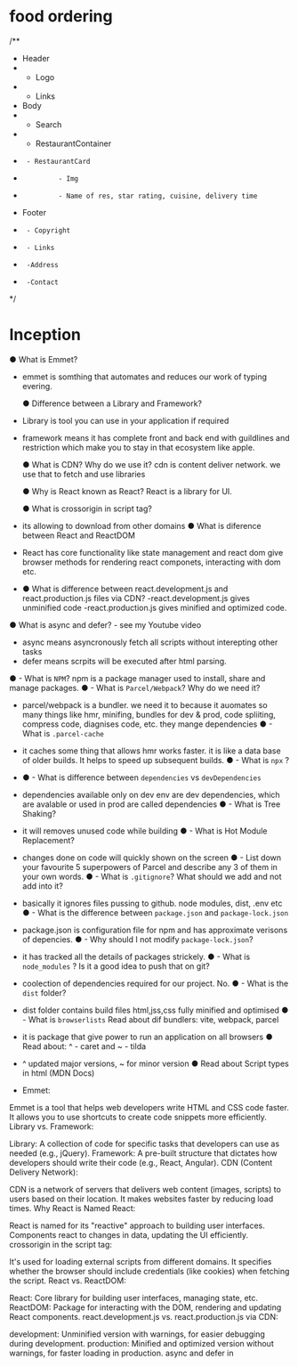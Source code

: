 # food ordering
/**
 * Header
 *  - Logo
 *  - Links
 * Body
 *  - Search
 *  - RestaurantContainer
 *      - RestaurantCard
 *              - Img
 *              - Name of res, star rating, cuisine, delivery time
 *  Footer
 *      - Copyright
 *      - Links
 *      -Address
 *      -Contact
 */

# Inception

● What is Emmet?

-   emmet is somthing that automates and reduces our work of typing evering.

    ● Difference between a Library and Framework?

-   Library is tool you can use in your application if required
-   framework means it has complete front and back end with guildlines and restriction which make you to stay in that ecosystem like apple.

    ● What is CDN? Why do we use it?
    cdn is content deliver network. we use that to fetch and use libraries

    ● Why is React known as React?
    React is a library for UI.

    ● What is crossorigin in script tag?

-   its allowing to download from other domains
    ● What is diference between React and ReactDOM
-   React has core functionality like state management and react dom give browser methods for rendering react componets, interacting with dom etc.
-   ● What is difference between react.development.js and react.production.js files via CDN?
    -react.development.js gives unminified code
    -react.production.js gives minified and optimized code.

● What is async and defer? - see my Youtube video

-   async means asyncronously fetch all scripts without interepting other tasks
-   defer means scrpits will be executed after html parsing.

● - What is `NPM`?
npm is a package manager used to install, share and manage packages.
● - What is `Parcel/Webpack`? Why do we need it?

-   parcel/webpack is a bundler. we need it to because it auomates so many things like hmr, minifing, bundles for dev & prod, code spliiting, compress code, diagnises code, etc. they mange dependencies
    ● - What is `.parcel-cache`
-   it caches some thing that allows hmr works faster. it is like a data base of older builds. It helps to speed up subsequent builds.
    ● - What is `npx` ?
-   ● - What is difference between `dependencies` vs `devDependencies`
-   dependencies available only on dev env are dev dependencies, which are avalable or used in prod are called dependencies
    ● - What is Tree Shaking?
-   it will removes unused code while building
    ● - What is Hot Module Replacement?
-   changes done on code will quickly shown on the screen
    ● - List down your favourite 5 superpowers of Parcel and describe any 3 of them in your
    own words.
    ● - What is `.gitignore`? What should we add and not add into it?
-   basically it ignores files pussing to github. node modules, dist, .env etc
    ● - What is the difference between `package.json` and `package-lock.json`
-   package.json is configuration file for npm and has approximate verisons of depencies.
    ● - Why should I not modify `package-lock.json`?
-   it has tracked all the details of packages strickely.
    ● - What is `node_modules` ? Is it a good idea to push that on git?
-   coolection of dependencies required for our project. No.
    ● - What is the `dist` folder?
-   dist folder contains build files html,jss,css fully minified and optimised
    ● - What is `browserlists`
    Read about dif bundlers: vite, webpack, parcel
-   it is package that give power to run an application on all browsers
    ● Read about: ^ - caret and ~ - tilda
-   ^ updated major versions, ~ for minor version
    ● Read about Script types in html (MDN Docs)

-   Emmet:

Emmet is a tool that helps web developers write HTML and CSS code faster. It allows you to use shortcuts to create code snippets more efficiently.
Library vs. Framework:

Library: A collection of code for specific tasks that developers can use as needed (e.g., jQuery).
Framework: A pre-built structure that dictates how developers should write their code (e.g., React, Angular).
CDN (Content Delivery Network):

CDN is a network of servers that delivers web content (images, scripts) to users based on their location. It makes websites faster by reducing load times.
Why React is Named React:

React is named for its "reactive" approach to building user interfaces. Components react to changes in data, updating the UI efficiently.
crossorigin in the script tag:

It's used for loading external scripts from different domains. It specifies whether the browser should include credentials (like cookies) when fetching the script.
React vs. ReactDOM:

React: Core library for building user interfaces, managing state, etc.
ReactDOM: Package for interacting with the DOM, rendering and updating React components.
react.development.js vs. react.production.js via CDN:

development: Unminified version with warnings, for easier debugging during development.
production: Minified and optimized version without warnings, for faster loading in production.
async and defer in <script> tag:

async: Downloads script asynchronously and executes it as soon as it's downloaded.
defer: Downloads script asynchronously but waits to execute until the HTML document is fully parsed.

Certainly! Let's go through each question:

What is NPM?

NPM stands for Node Package Manager. It is a package manager for JavaScript and Node.js, used to install, share, and manage packages or libraries of code.
What is Parcel/Webpack? Why do we need it?

Parcel and Webpack are bundlers, tools that take your source code, including styles, scripts, and assets, and package them together for the browser. They help manage dependencies, optimize code, and enable features like code splitting.
What is .parcel-cache?

The .parcel-cache directory is created by Parcel and stores cached data to speed up subsequent builds. It can be safely deleted to clear the cache.
What is npx?

npx is a tool that comes with NPM and is used to execute packages from the NPM registry. It is particularly useful for running binaries of packages without installing them globally.
Difference between dependencies vs devDependencies:

dependencies: Packages required for the application to run in production.
devDependencies: Packages used for development and testing, not necessary for the production build.
What is Tree Shaking?

Tree Shaking: It's a technique used by bundlers to eliminate dead code (unused exports) from the final bundle, reducing its size.
What is Hot Module Replacement?

Hot Module Replacement (HMR): It's a feature that allows the replacement of modules in an application without a full page refresh. It speeds up development by preserving the application state.
List down your favorite 5 superpowers of Parcel and describe any 3 of them in your own words:

Parcel's superpowers include zero-config setup, automatic dependency resolution, blazing fast speed, hot module replacement, and support for various file types.
What is .gitignore? What should we add and not add into it?

.gitignore is a file that specifies intentionally untracked files to be ignored by Git. It should include files like logs, build artifacts, and sensitive information. It should not include essential configuration files or files required for the project.
Difference between package.json and package-lock.json:

package.json: Describes the project and its dependencies. It includes metadata and high-level information about the project.
package-lock.json: Locks down the version of each package's dependencies, ensuring consistent installations across different environments.
Why should I not modify package-lock.json?

package-lock.json is automatically generated and managed by NPM. Modifying it directly is not recommended, as it could lead to dependency conflicts and inconsistencies.
What is node_modules? Is it a good idea to push that on git?

node_modules is a directory where NPM installs project dependencies. It's generally not a good idea to push it to Git, as it can be large and is easily regenerated using npm install based on the package.json and package-lock.json.
What is the dist folder?

The dist folder (short for distribution) contains the distribution-ready files, often the minified and optimized version of the source code. It is what is deployed to a production environment.
What is browserslist?

browserslist is a configuration file used by tools like Autoprefixer and Babel to determine which browser versions to support when transpiling and prefixing CSS and JavaScript code.
Read about different bundlers: Vite, Webpack, Parcel.

These are popular JavaScript bundlers that help manage and optimize web application code. They have different features and configurations suited to different use cases.
Read about ^ (caret) and ~ (tilde).

These are versioning prefixes used in package.json. ^ allows updates for compatible versions, while ~ allows only patch updates.
Read about Script types in HTML.

Script types in HTML include text/javascript (default), module (for ECMAScript modules), and type="text/babel" (for Babel-processed scripts). They define how the browser should interpret the script content.

# 3.Laying the foundation

● What is JSX?

-   JSX is html like syntax which will converted in to react element before rendering.
    ● Superpowers of JSX
-   readability, can use javascript inside jsx,
    ● Role of type attribute in script tag? What options can I use there?
-   it tells the media type in script tag. text/javascript , text/jsx , module , import map, etc.,
    ● {TitleComponent} vs {<TitleComponent/>} vs {<TitleComponent></TitleComponent>} in JSX
-   all are same

Let's go through each question and statement:

1. **Is JSX mandatory for React?**
   - No, JSX is not mandatory for React, but it is a recommended and widely used syntax. JSX provides a concise and expressive syntax for defining React elements.

2. **Is ES6 mandatory for React?**
   - No, ES6 is not mandatory for React, but it is highly recommended. Many features of ES6, such as arrow functions, destructuring assignment, and classes, can make your React code more concise and readable.

3. **`{TitleComponent}` vs `{<TitleComponent/>}` vs `{<TitleComponent></TitleComponent>}` in JSX**
   - All three forms are valid in JSX, and they essentially render the same React component. The first form `{TitleComponent}` is typically used when you want to reference a component without rendering it. The second and third forms `{<TitleComponent/>}` and `{<TitleComponent></TitleComponent>}` are equivalent and explicitly render the `TitleComponent`.

4. **How can I write comments in JSX?**
   - In JSX, you can write comments using `{/* */}`. For example: `{/* This is a comment */}`.

5. **What is `<React.Fragment></React.Fragment>` and `<> </>`?**
   - Both `<React.Fragment></React.Fragment>` and `<> </>` are used to wrap multiple elements in JSX without introducing an extra parent element into the DOM. The shorthand `<> </>` is introduced in React 16 as a more concise way of writing fragments.

6. **What is Virtual DOM?**
   - The Virtual DOM is a concept in React where a lightweight copy of the actual DOM is created. React components update the Virtual DOM first, and then React calculates the most efficient way to update the real DOM based on the changes in the Virtual DOM. This process helps improve performance by minimizing direct manipulation of the actual DOM.

7. **What is Reconciliation in React?**
   - Reconciliation in React is the process of updating the Virtual DOM and determining the most efficient way to update the real DOM to reflect the changes in the component tree. React's reconciliation algorithm optimizes updates and ensures that only the necessary changes are made to the DOM.

8. **What is React Fiber?**
   - React Fiber is a reimplementation of React's core algorithm for rendering UI elements. It was introduced to improve the performance and responsiveness of React applications, especially in handling large and complex component trees. React Fiber enables better control over the timing and prioritization of updates.

9. **Why do we need keys in React? When do we need keys in React?**
   - Keys in React are used to uniquely identify elements in a list, and they help React efficiently update and reorder elements during the reconciliation process. Keys are needed when you have dynamic lists of elements, and they assist React in determining which items have changed, been added, or been removed.

10. **Can we use the index as keys in React?**
   - Yes, you can use the index as keys, but it should be done with caution. It is generally recommended to use a unique identifier as a key whenever possible. Using the index as a key might lead to issues when the order of the list items changes, and React might not accurately identify updates.

11. **What is props in React? Ways to pass props.**
   - Props (short for properties) in React are used to pass data from a parent component to a child component. Props are immutable, and they allow components to communicate and share data. Props can be passed in two ways:
     - Directly in the JSX as attributes, like `<MyComponent name="John" />`.
     - Through the spread operator, like `<MyComponent {...props} />`, where `props` is an object containing key-value pairs.

12. **What is a Config Driven UI?**
   - A Config Driven UI is an approach where the configuration for the user interface is defined externally (usually on the server or in a configuration file) rather than hardcoding it in the client-side code. This allows for more dynamic and customizable user interfaces, and changes can be made without modifying the codebase.
Let's go through each question:

1. **Difference between Named Export, Default Export, and `* as` Export:**
   - **Named Export:** When you use named exports, you explicitly export multiple variables, functions, or classes from a module. For example:
     ```javascript
     // module.js
     export const variable1 = 'value1';
     export function func1() { /* ... */ }
     ```

   - **Default Export:** Default export is used when a module exports only one value, and it doesn't need to be named when imported. There can be only one default export per module. For example:
     ```javascript
     // module.js
     const defaultExport = 'default value';
     export default defaultExport;
     ```

   - **`* as` Export (Namespace Import):** It allows you to import all exports from a module as properties of an object. For example:
     ```javascript
     // module.js
     export const variable2 = 'value2';
     export function func2() { /* ... */ }
     ```

     ```javascript
     // anotherModule.js
     import * as moduleExports from './module';
     console.log(moduleExports.variable2); // Accessing the exported variable
     ```

2. **Importance of config.js file:**
   - A `config.js` file is often used to centralize configuration settings for an application. It allows you to store settings, API keys, environment-specific variables, and other configurations in one place. This makes it easier to manage and update configuration options across different parts of your application. Additionally, having a dedicated configuration file can improve the maintainability of your code and make it more modular.

3. **React Hooks:**
   - React Hooks are functions that enable functional components to use state, lifecycle methods, and other React features that were previously only available in class components. Hooks were introduced in React 16.8 to provide a more direct and predictable way to work with stateful logic in functional components.

4. **Why do we need a `useState` Hook:**
   - The `useState` Hook is used in functional components to add state to them. Before the introduction of Hooks, state management was primarily done in class components. With `useState`, functional components can now have local state variables, and changes to these variables trigger a re-render of the component. It allows functional components to manage and respond to changes in state, making them more powerful and equivalent to class components in terms of state management.

Keep in mind that hooks, including `useState`, should always be used at the top level of your functional components and should not be used conditionally or in loops. This ensures that the order of hooks is consistent across renders, enabling React to correctly preserve the state between re-renders.

1. **What is a Microservice?**
   - Microservices is an architectural style where an application is structured as a collection of loosely coupled and independently deployable services. Each service, known as a microservice, is responsible for a specific business capability and communicates with other microservices through well-defined APIs.

2. **What is Monolith architecture?**
   - Monolithic architecture refers to an application design where all components and functionalities are tightly integrated into a single codebase and deployed as a single unit. In a monolith, the entire application, including the frontend, backend, and database, is developed and deployed as one large system.

3. **Difference between Monolith and Microservice:**
   - Monolith is a single, tightly-coupled application, while microservices involve breaking down an application into independently deployable, loosely coupled services. Microservices promote scalability, flexibility, and independent development and deployment of services, but they also introduce complexities in terms of distributed systems.

4. **Why do we need a `useEffect` Hook?**
   - The `useEffect` Hook in React is used for handling side effects in functional components. It allows you to perform operations such as data fetching, subscriptions, or manually changing the DOM in a way that integrates with React's lifecycle. `useEffect` is essential for managing side effects in a declarative and clean way.

5. **What is Optional Chaining?**
   - Optional chaining is a feature in JavaScript (introduced with ECMAScript 2020) that allows you to safely access nested properties or methods of an object without explicitly checking if each level of the property exists. It is denoted by the `?.` syntax.

6. **What is Shimmer UI?**
   - Shimmer UI is a user interface design pattern used to indicate that content is loading. It involves displaying a placeholder animation, often a subtle shimmer effect, in the area where the actual content will appear. Shimmer UI provides visual feedback to users while data is being fetched or processed.

7. **Difference between JS expression and JS statement:**
   - A JavaScript expression is a piece of code that produces a value, like a variable, a literal, or a function call. Examples include `5 + 3`, `myVariable`, or `Math.random()`.
   - A JavaScript statement is a larger piece of code that performs a specific action but doesn't necessarily produce a value. Examples include `if`, `for`, `while`, or function declarations.

8. **What is Conditional Rendering, explain with a code example:**
   - Conditional rendering is the process of displaying different content or components based on certain conditions. In React, you can use conditional rendering within JSX using constructs like `if` statements or the ternary operator.

   ```jsx
   function ExampleComponent({ isLoggedIn }) {
     return (
       <div>
         {isLoggedIn ? <p>Welcome, User!</p> : <p>Please log in.</p>}
       </div>
     );
   }
   ```

9. **What is CORS?**
   - Cross-Origin Resource Sharing (CORS) is a security feature implemented by web browsers that restricts web pages from making requests to a different domain than the one that served the web page. CORS headers allow or deny cross-origin requests based on the server's configuration.

10. **What is async and await?**
    - `async` and `await` are features in JavaScript used for handling asynchronous code. The `async` keyword is used to declare a function as asynchronous, and the `await` keyword is used to pause the execution of the function until a promise is resolved. This allows writing asynchronous code in a more synchronous style.

11. **What is the use of `const json = await data.json();` in `getRestaurants()`?**
    - In asynchronous JavaScript, when fetching data from an API using `fetch`, the response is a promise. The `await` keyword is used to wait for the promise to resolve, and then `data.json()` is called to parse the response body as JSON. The resulting JSON data is stored in the `json` variable. This pattern is commonly used when working with asynchronous APIs in React or other JavaScript applications.


# Config driven UI -
